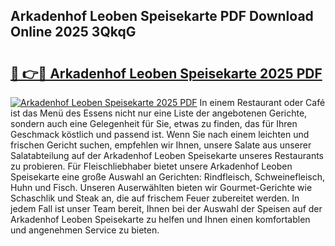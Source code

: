 ## Arkadenhof Leoben Speisekarte PDF Download Online 2025 3QkqG

# <h2><a href="http://gc8aro.nevu.top/?p=Arkadenhof+Leoben+Speisekarte">🔗 👉🔴 Arkadenhof Leoben Speisekarte 2025 PDF</a></h2>

[![Arkadenhof Leoben Speisekarte 2025 PDF](https://i.imgur.com/dBaPXMq.png)](http://gc8aro.nevu.top/?p=Arkadenhof+Leoben+Speisekarte)
In einem Restaurant oder Café ist das Menü des Essens nicht nur eine Liste der angebotenen Gerichte, sondern auch eine Gelegenheit für Sie, etwas zu finden, das für Ihren Geschmack köstlich und passend ist. Wenn Sie nach einem leichten und frischen Gericht suchen, empfehlen wir Ihnen, unsere Salate aus unserer Salatabteilung auf der Arkadenhof Leoben Speisekarte unseres Restaurants zu probieren. Für Fleischliebhaber bietet unsere Arkadenhof Leoben Speisekarte eine große Auswahl an Gerichten: Rindfleisch, Schweinefleisch, Huhn und Fisch. Unseren Auserwählten bieten wir Gourmet-Gerichte wie Schaschlik und Steak an, die auf frischem Feuer zubereitet werden. In jedem Fall ist unser Team bereit, Ihnen bei der Auswahl der Speisen auf der Arkadenhof Leoben Speisekarte zu helfen und Ihnen einen komfortablen und angenehmen Service zu bieten.
